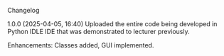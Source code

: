 Changelog

1.0.0 (2025-04-05, 16:40)
Uploaded the entire code being developed in Python IDLE IDE that was demonstrated to lecturer previously.

Enhancements:
Classes added, GUI implemented.
